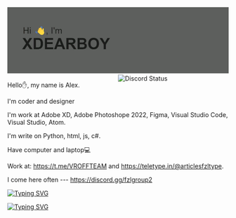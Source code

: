 <img src="header.png" alt="я иксдирбой">

<a href="https://discord.com/users/942853223469973504" target="_blank">
        <img width="50%" align="right" alt="Discord Status" src="https://lanyard.cnrad.dev/api/942853223469973504?bg=1f1f1f&borderRadius=5px">
  </a>
  
Hello✋, my name is Alex.

I'm coder and designer

I'm work at Adobe XD, Adobe Photoshope 2022, Figma, Visual Studio Code, Visual Studio, Atom.

I'm write on Python, html, js, c#.

Have computer and laptop💻

Work at: https://t.me/VROFFTEAM and https://teletype.in/@articlesfzltype.

I come here often --- https://discord.gg/fzlgroup2

[![Typing SVG](https://readme-typing-svg.herokuapp.com?color=%2336BCF7&lines=Love+Discord)](https://git.io/typing-svg)

[![Typing SVG](https://readme-typing-svg.herokuapp.com?color=%2336BCF7&lines=Matvey2207+The+Best)](https://git.io/typing-svg)
